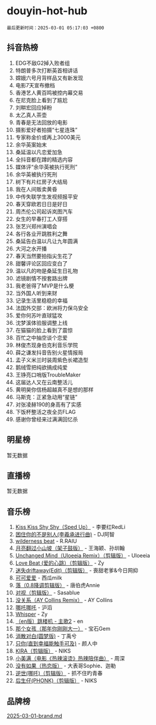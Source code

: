 # douyin-hot-hub

`最后更新时间：2025-03-01 05:17:03 +0800`

## 抖音热榜

1. EDG不敌G2掉入败者组
1. 特朗普多次打断英首相讲话
1. 嫦娥六号月背样品又有新发现
1. 电影7天宣布撤档
1. 香港艺人黄百鸣被控内幕交易
1. 在尼克脸上看到了尴尬
1. 刘畊宏回应掉粉
1. 太乙真人茶壶
1. 青春是无法回放的电影
1. 摄影爱好者拍摄“七星连珠”
1. 专家称金价或再上3000美元
1. 余华英案始末
1. 桑延温以凡恋爱加急
1. 全抖音都在蹲的精选内容
1. 媒体评“余华英被执行死刑”
1. 余华英被执行死刑
1. 树下有片红房子大结局
1. 我在人间贩卖黄昏
1. 中传失联学生发视频报平安
1. 春天穿欧若日日是好日
1. 周杰伦公司起诉岚图汽车
1. 女生的早春打工人穿搭
1. 张艺兴郑州演唱会
1. 各行各业开跳胜利之舞
1. 桑延告白温以凡让九年圆满
1. 大河之水开播
1. 春天当然要拍指尖生花了
1. 甜馨评论区回应变白了
1. 温以凡的吻是桑延生日礼物
1. 滤镜剧情不按套路出牌
1. 我老爸得了MVP是什么梗
1. 当外国人听到来财
1. 记录生活里稳稳的幸福
1. 法国外交部：欧洲将力保乌安全
1. 爱你何苏叶直球猛攻
1. 沈梦溪体验服调整上线
1. 在猫猫的脸上看到了震惊
1. 百忙之中抽空谈个恋爱
1. 林俊杰现身伯克利音乐学院
1. 薛之谦发抖音告别火星情报局
1. 孟子义米兰时装周紫色长裙造型
1. 鹅绒雪把纯欲搞成纯爱
1. 王铮亮口哨版TroubleMaker
1. 这届达人又在云南整活儿
1. 黄明昊你信杨超越真不是想的那样
1. 马斯克：正紧急动用“星链”
1. 对张凌赫190的身高有了实感
1. 下饭杯整活之夜全员FLAG
1. 感谢你曾经来过满满回忆杀

## 明星榜

暂无数据

## 直播榜

暂无数据

## 音乐榜

1. [Kiss Kiss Shy Shy（Sped Up）](https://sf3-cdn-tos.douyinstatic.com/obj/tos-cn-ve-2774/oYpXDAeGgQK0zfPaji7iKUixpCXFGILeLGmvYA) - 李要红RedLi
1. [困住你的不是别人(李羲承进行曲)](https://sf5-hl-cdn-tos.douyinstatic.com/obj/tos-cn-ve-2774/okWrrVL1iQGZbfHVeCPAe7IaerYfM2jEQi5mNI) - DJ阿智
1. [wilderness beat](https://sf5-hl-cdn-tos.douyinstatic.com/obj/tos-cn-ve-2774/o0oBmODSFCpfFdLRGzAAFC2ah9AIMEQfAOueVE) - R.RAIU
1. [月亮翻过小山坡（架子鼓版）](https://sf5-hl-cdn-tos.douyinstatic.com/obj/tos-cn-ve-2774/oMNeN2LYSVP6MMtoAQFGfeQDeftQqYPEErIl8Y) - 王海颖、孙圳翰
1. [Unchanged Mind（Uloeeia Remix）（剪辑版）](https://sf5-hl-cdn-tos.douyinstatic.com/obj/tos-cn-ve-2774/oIHYu1YfsziJqmggAqBsXOiiI2Y1QB6I61RsMW) - Uloeeia
1. [Love Beat  (爱的心跳）（剪辑版）](https://sf6-cdn-tos.douyinstatic.com/obj/tos-cn-ve-2774/oUlARwvEINIisZ9nCnKMZiYFGfCCYLtDADDBge) - Zy
1. [迷失driftaway(Edit)（剪辑版）](https://sf3-cdn-tos.douyinstatic.com/obj/tos-cn-ve-2774/ogaa1xGNeFO6FCaMgO8PzzAceEI4fBLDMi15H3) - 喪甜老爹&今日网抑
1. [可可爱爱](https://sf5-hl-cdn-tos.douyinstatic.com/obj/tos-cn-ve-2774/0deb1e75aea643b9927ba26aaafa29dd) - 西瓜milk
1. [落（0.8降调剪辑版）](https://sf5-hl-cdn-tos.douyinstatic.com/obj/tos-cn-ve-2774/ociN0WUv3APijBYr6DUmAHmdkZ5MjM6gIF3iA) - 唐伯虎Annie
1. [对视（剪辑版）](https://sf5-hl-cdn-tos.douyinstatic.com/obj/tos-cn-ve-2774/ogKtIhiB0WfAa18F9z3uWODMtZi2ysB1VuAIsQ) - Sasablue
1. [没关系（AY Collins Remix）](https://sf6-cdn-tos.douyinstatic.com/obj/tos-cn-ve-2774/oIBbI5Ghw4zdUCQMJrDEFaAQilZP3EIDSi7MW) - AY Collins
1. [哪吒哪吒](https://sf3-cdn-tos.douyinstatic.com/obj/tos-cn-ve-2774/oUkQCgCDnBanFehFEFQDxCQntAOIfp9gyZYFVo) - 沪滔
1. [Whisper](https://sf5-hl-cdn-tos.douyinstatic.com/obj/tos-cn-ve-2774/oEeYKDxIDCFuArkftgkGqCnG7xZtRC2rEMKBQi) - Zy
1. [（en版）跳楼机 - 主歌2](https://sf3-cdn-tos.douyinstatic.com/obj/tos-cn-ve-2774/oklN6GvgQ2L8DpPeaAGf1gPeyKzjXFwHIwoCZv) - en
1. [那个女孩（那年你刚刚大一）](https://sf3-cdn-tos.douyinstatic.com/obj/tos-cn-ve-2774/o4IZw7TlivwiBBBMA2rIgWrGNIrjFroh6bPqQ) - 宝石Gem
1. [消散对白(圆梦版)](https://sf5-hl-cdn-tos.douyinstatic.com/obj/tos-cn-ve-2774/og4jB5I5IizzoZVAAAzWgBMAsMDWoArfwBOiFs) - 丁禹兮
1. [只你(直到幸福能触手可及)](https://sf3-cdn-tos.douyinstatic.com/obj/tos-cn-ve-2774/o0lBkRDzFTeaVSUz3ZZSCBVtZ5DIMQGfgmEAuE) - 颜人中
1. [KIRA（剪辑版）](https://sf5-hl-cdn-tos.douyinstatic.com/obj/tos-cn-ve-2774/o0Bq3TvdHqOfzihWrHyABMociuMA3Inwsbx9Wi) - NIKS
1. [小美满（电影《热辣滚烫》热辣陪伴曲）](https://sf5-hl-cdn-tos.douyinstatic.com/obj/tos-cn-ve-2774/o0GAn2lSgfZIDUgtevCGDQYnFg4CwnrBaxbTZL) - 周深
1. [没有如果（热恋版）](https://sf3-cdn-tos.douyinstatic.com/obj/tos-cn-ve-2774/o4iETqbxIThtCXlBeV0DfAhZsbCFGhagYupnMx) - 大表哥Sophie、迦勒
1. [逆世(哪吒)（剪辑版）](https://sf5-hl-cdn-tos.douyinstatic.com/obj/tos-cn-ve-2774/oMIEZAfEogrLnzfDWMBiZKCWuXIUFLtRDsOFWs) - 抓不住旳青春
1. [后生仔(PHONK)（剪辑版）](https://sf3-cdn-tos.douyinstatic.com/obj/tos-cn-ve-2774/o0TzmfumdQAJ1aGG9F5LfTXIYeGcqYKRPAeFdJ) - NIKS

## 品牌榜

[2025-03-01-brand.md](2025-03-01-brand.md)
